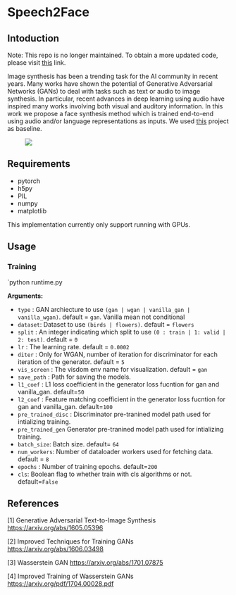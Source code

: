 # Speech2Face
## Intoduction

Note: This repo is no longer maintained. To obtain a more updated code, please visit [this](https://imatge-upc.github.io/wav2pix/) link.

Image synthesis has been a trending task for the AI community in recent years. Many works have shown the potential of Generative Adversarial Networks (GANs) to deal with tasks such as text or audio to image synthesis. In particular, recent advances in deep learning using audio have inspired many works involving both visual and auditory information. In this work we propose a face synthesis method which is trained end-to-end using audio and/or language representations as inputs. We used [this](https://github.com/aelnouby/Text-to-Image-Synthesis) project as baseline.

<figure><img src='images/a2i.png'></figure>


## Requirements

- pytorch 
- h5py
- PIL
- numpy
- matplotlib

This implementation currently only support running with GPUs.


## Usage
### Training

`python runtime.py

**Arguments:**
- `type` : GAN archiecture to use `(gan | wgan | vanilla_gan | vanilla_wgan)`. default = `gan`. Vanilla mean not conditional
- `dataset`: Dataset to use `(birds | flowers)`. default = `flowers`
- `split` : An integer indicating which split to use `(0 : train | 1: valid | 2: test)`. default = `0`
- `lr` : The learning rate. default = `0.0002`
- `diter` :  Only for WGAN, number of iteration for discriminator for each iteration of the generator. default = `5`
- `vis_screen` : The visdom env name for visualization. default = `gan`
- `save_path` : Path for saving the models.
- `l1_coef` : L1 loss coefficient in the generator loss fucntion for gan and vanilla_gan. default=`50`
- `l2_coef` : Feature matching coefficient in the generator loss fucntion for gan and vanilla_gan. default=`100`
- `pre_trained_disc` : Discriminator pre-tranined model path used for intializing training.
- `pre_trained_gen` Generator pre-tranined model path used for intializing training.
- `batch_size`: Batch size. default= `64`
- `num_workers`: Number of dataloader workers used for fetching data. default = `8`
- `epochs` : Number of training epochs. default=`200`
- `cls`: Boolean flag to whether train with cls algorithms or not. default=`False`


## References
[1]  Generative Adversarial Text-to-Image Synthesis https://arxiv.org/abs/1605.05396

[2]  Improved Techniques for Training GANs https://arxiv.org/abs/1606.03498

[3]  Wasserstein GAN https://arxiv.org/abs/1701.07875

[4] Improved Training of Wasserstein GANs https://arxiv.org/pdf/1704.00028.pdf

